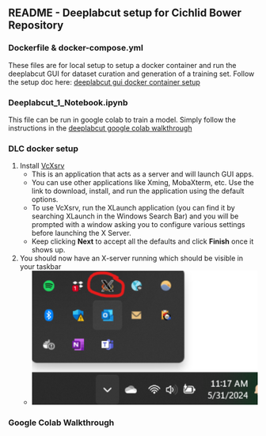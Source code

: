 ## README - Deeplabcut setup for Cichlid Bower Repository

### Dockerfile & docker-compose.yml
These files  are for local setup to setup a docker container 
and run the deeplabcut GUI for dataset curation and generation of a training set.
Follow the setup doc here: [deeplabcut gui docker container setup](#dlc-docker-setup)

### Deeplabcut_1_Notebook.ipynb
This file can be run in google colab to train a model. Simply follow the instructions
in the [deeplabcut google colab walkthrough](#google-colab-walkthrough)
 

### DLC docker setup
1. Install [VcXsrv](https://sourceforge.net/projects/vcxsrv/)
    - This is an application that acts as a server and will launch GUI apps.
	- You can use other applications like Xming, MobaXterm, etc. 
	Use the link to download, install, and run the application using the default options.
	- To use VcXsrv, run the XLaunch application (you can find it by searching XLaunch
	in the Windows Search Bar) and you will be prompted with a window asking you 
	to configure various settings before launching the X Server.
	- Keep clicking **Next** to accept all the defaults and click **Finish** once it shows up.
2. You should now have an X-server running which should be visible in your taskbar 
    - ![My taskbar in Windows](walkthrough_images/XMING_taskbar.png)
	

 
### Google Colab Walkthrough
